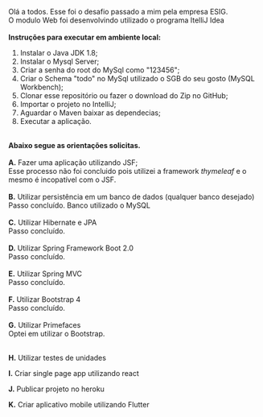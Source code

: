 Olá a todos. Esse foi o desafio passado a mim pela empresa ESIG.
<br>
O modulo Web foi desenvolvindo utilizado o programa ItelliJ Idea
<br>
<br>
<b>Instruções para executar em ambiente local:</b>
1) Instalar o Java JDK 1.8;
2) Instalar o Mysql Server;
3) Criar a senha do root do MySql como "123456";
4) Criar o Schema "todo" no MySql utilizado o SGB do seu gosto (MySQL Workbench);
4) Clonar esse repositório ou fazer o download do Zip no GitHub;
5) Importar o projeto no IntelliJ;
6) Aguardar o Maven baixar as dependecias;
7) Executar a aplicação.
<br>
<b>Abaixo segue as orientações solicitas.</b>
<br>
<br>
<b>A.</b> Fazer uma aplicação utilizando JSF;<br>
Esse processo não foi concluido pois utilizei a framework <i>thymeleaf</i> e o mesmo é incopatível com o JSF.
<br>
<br>
<b>B.</b> Utilizar persistência em um banco de dados (qualquer banco desejado)<br>
Passo concluído. Banco utilizado o MySQL
<br>
<br>
<b>C.</b> Utilizar Hibernate e JPA<br>
Passo concluído.
<br>
<br>
<b>D.</b> Utilizar Spring Framework Boot 2.0<br>
Passo concluído.
<br>
<br>
<b>E.</b> Utilizar Spring MVC<br>
Passo concluído.
<br>
<br>
<b>F.</b> Utilizar Bootstrap 4<br>
Passo concluído.
<br>
<br>
<b>G.</b> Utilizar Primefaces<br>
Optei em utilizar o Bootstrap.
<br>
<br>

<b>H.</b> Utilizar testes de unidades<br>

<b>I.</b> Criar single page app utilizando react<br>

<b>J.</b> Publicar projeto no heroku<br>

<b>K.</b> Criar aplicativo mobile utilizando Flutter<br>

